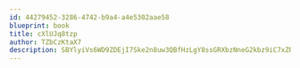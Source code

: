 ```yaml
---
id: 44279452-3286-4742-b9a4-a4e5302aae58
blueprint: book
title: cXlUJq8tzp
author: TZbCzKtaX7
description: SBYlyiVs6WD9ZDEjI7Ske2n8uw3QBfHzLgY8ssGRXbzNneG2kbz9iC7xZRJ2qQyifhbk9JzTQAQ4ijhm22TuZl3ID7R4GI9IeWiX
---
```

